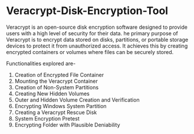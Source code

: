 # Veracrypt-Disk-Encryption-Tool
Veracrypt is an open-source disk encryption software designed to provide users with a high level of security for their data. he primary purpose of Veracrypt is to encrypt data stored on disks, partitions, or portable storage devices to protect it from unauthorized access. It achieves this by creating encrypted containers or volumes where files can be securely stored.

Functionalities explored are-
1. Creation of Encrypted File Container
2. Mounting the Veracrypt Container
3. Creation of Non-System Partitions
4. Creating New Hidden Volumes
5. Outer and Hidden Volume Creation and Verification
6. Encrypting Windows System Partition
7. Creating a Veracrypt Rescue Disk
8. System Encryption Pretest
9. Encrypting Folder with Plausible Deniability
